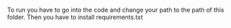To run you have to go into the code and change your path to the path of this folder.
Then you have to install requirements.txt
